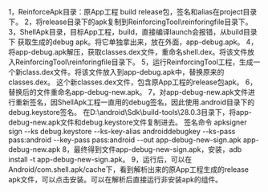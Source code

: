 1，ReinforceApk目录：原App工程
build release包，签名和alias在project目录下。
2，将release目录下的apk复制到ReinforcingTool\reinforingfile目录下。
3，ShellApk目录，目标App工程，build，直接编译launch会报错，从build目录下
获取生成的debug apk。将它单独拿出来，放在外面，app-debug.apk。
4，将app-debug.apk解压，获取classes.dex文件，重命名shell.dex。将该文件放入ReinforcingTool\reinforingfile目录下。
5，运行ReinforcingTool工程，生成一个新class.dex文件。将该文件放入到app-debug.apk中，替换原来的classes.dex。
这个新classes.dex文件，包含原App工程的release包apk。
6，替换后的文件重命名app-debug-new.apk。
7，对app-debug-new.apk文件进行重新签名，因ShellApk工程一直用的debug签名，因此使用.android目录下的debug.keystore签名。
在D:\android\Sdk\build-tools\28.0.3目录下，将app-debug-new.apk文件和debug.keystore文件复制进去。
签名命令
apksigner sign  --ks debug.keystore  --ks-key-alias androiddebugkey  --ks-pass pass:android  --key-pass pass:android  --out app-debug-new-sign.apk  app-debug-new.apk
8，最终得到文件app-debug-new-sign.apk，安装，adb install -t app-debug-new-sign.apk。
9，运行后，可以在Android/com.shell.apk/cache下，看到解析出来的原App工程生成的release apk文件，可以点击安装。可以在解析后直接运行非安装apk的组件。



